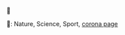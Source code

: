 👋 

👀: Nature, Science, Sport, [corona page](https://forestgrape.github.io/coronavirus)


<!--
wmtforestgrape
{I know} little [about a lot]
-->
